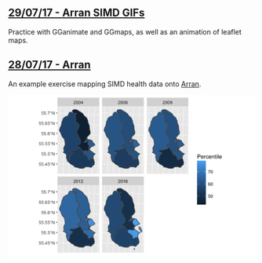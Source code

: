 ## [**29/07/17 - Arran SIMD GIFs**](https://fergustaylor.github.io/blog/post2)
Practice with GGanimate and GGmaps, as well as an animation of leaflet maps.

## [**28/07/17 - Arran**](https://fergustaylor.github.io/Arran)
An example exercise mapping SIMD health data onto [Arran](https://fergustaylor.github.io/Arran).

![Multiplot plot](Rplot.png)
